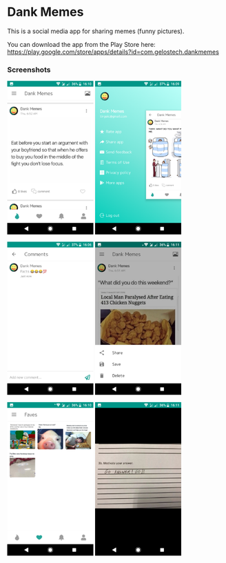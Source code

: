 # Dank Memes

This is a social media app for sharing memes (funny pictures).

You can download the app from the Play Store here: https://play.google.com/store/apps/details?id=com.gelostech.dankmemes

### Screenshots
<img src="screenshots/one.png" width="200" >   <img src="screenshots/two.png" width="200" >

<img src="screenshots/three.png" width="200" >   <img src="screenshots/four.png" width="200" >

<img src="screenshots/five.png" width="200" >   <img src="screenshots/six.png" width="200" >
